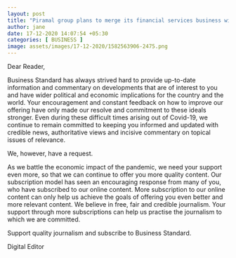```yaml
---
layout: post
title: "Piramal group plans to merge its financial services business with DHFL"
author: jane 
date: 17-12-2020 14:07:54 +05:30 
categories: [ BUSINESS ] 
image: assets/images/17-12-2020/1582563906-2475.png
---
```

Dear Reader,

Business Standard has always strived hard to provide up-to-date information and commentary on developments that are of interest to you and have wider political and economic implications for the country and the world. Your encouragement and constant feedback on how to improve our offering have only made our resolve and commitment to these ideals stronger. Even during these difficult times arising out of Covid-19, we continue to remain committed to keeping you informed and updated with credible news, authoritative views and incisive commentary on topical issues of relevance.

We, however, have a request.



As we battle the economic impact of the pandemic, we need your support even more, so that we can continue to offer you more quality content. Our subscription model has seen an encouraging response from many of you, who have subscribed to our online content. More subscription to our online content can only help us achieve the goals of offering you even better and more relevant content. We believe in free, fair and credible journalism. Your support through more subscriptions can help us practise the journalism to which we are committed.



Support quality journalism and subscribe to Business Standard.



Digital Editor